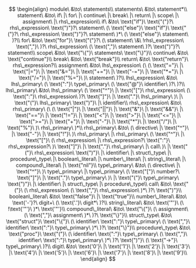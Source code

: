 $$
\begin{align}
module\ &\to\ statements\\
statements\ &\to\ statement*\\
statement\ &\to\ if\ |\ for\ |\ continue\ |\ break\ |\ return\ |\ scope\ |\ assignment\ |\ rhs\_expression\\
if\ &\to\ \text{"if"}\ \text{"("}?\ rhs\_expression\ \text{")"}?\ statement\ (\ \text{"else"}\ \text{"if"}\ \text{"("}?\ rhs\_expression\ \text{")"}?\ statement\ )*\ (\ \text{"else"}\ statement\ )?\\
for\ &\to\ \text{"for"}\ \text{"("}?\ (\ statement\ \&\ !rhs\_expression\ \text{","}\ )?\ rhs\_expression\ (\ \text{","}\ statement\ )?\ \text{")"}?\ statement\\
scope\ &\to\ \text{"\{"}\ statements\ \text{"\}"}\\
continue\ &\to\ \text{"continue"}\\
break\ &\to\ \text{"break"}\\
return\ &\to\ \text{"return"}\ rhs\_expression?\\
assignment\ &\to\ lhs\_expression\ (\ (\ \text{"="}\ |\ \text{"|="}\ |\ \text{"&="}\ |\ \text{"+="}\ |\ \text{"-="}\ |\ \text{"*="}\ |\ \text{"/="}\ |\ \text{"%="}\ )\ statement\ )?\\
lhs\_expression\ &\to\ lhs\_primary\ (\ \text{":"}\ type\_primary\ (\ \text{"@"}\ identifier\ )?\ )?\\
lhs\_primary\ &\to\ lhs\_primary\ (\ \text{"^"}\ |\ \text{"["}\ rhs\_expression\ (\ \text{":"}\ rhs\_expression\ )?\ \text{"]"}\ |\ \text{"."}\ lhs\_primary\ )\ |\ \text{"("}\ lhs\_primary\ \text{")"}\ |\ identifier\\
rhs\_expression\ &\to\ rhs\_primary\ (\ (\ \text{"|"}\ |\ \text{"||"}\ |\ \text{"&"}\ |\ \text{"&&"}\ |\ \text{"=="}\ |\ \text{"!="}\ |\ \text{"<"}\ |\ \text{">"}\ |\ \text{"<="}\ |\ \text{">="}\ |\ \text{"+"}\ |\ \text{"-"}\ |\ \text{"*"}\ |\ \text{"/"}\ |\ \text{"%"}\ )\ rhs\_primary\ )*\\
rhs\_primary\ &\to\ (\ directive\ |\ \text{"^"}\ |\ \text{"-"}\ |\ \text{"!"}\ )\ rhs\_primary\ |\ rhs\_primary\ (\ \text{"^"}\ |\ \text{"["}\ (\ rhs\_expression\ |\ rhs\_expression?\ \text{":"}\ rhs\_expression?\ )\ \text{"]"}\ |\ \text{"."}\ rhs\_primary\ |\ call\ )\ |\ \text{"("}\ rhs\_expression\ \text{")"}\ |\ identifier\ |\ struct\_type\ |\ procedure\_type\ |\ boolean\_literal\ |\ number\_literal\ |\ string\_literal\ |\ compound\_literal\ |\ \text{"nil"}\\
type\_primary\ &\to\ (\ directive\ |\ \text{"^"}\ )\ type\_primary\ |\ type\_primary\ (\ \text{"["}\ number?\ \text{"]"}\ |\ \text{"."}\ type\_primary\ )\ |\ \text{"("}\ type\_primary\ \text{")"}\ |\ identifier\ |\ struct\_type\ |\ procedure\_type\\
call\ &\to\ \text{"("}\ (\ rhs\_expression\ (\ \text{","}\ rhs\_expression\ )*\ )?\ \text{")"}\\
boolean\_literal\ &\to\ \text{"false"}\ |\ \text{"true"}\\
number\_literal\ &\to\ \text{'-'}?\ digit+\ (\ \text{'.'}\ digit*\ )?\\
string\_literal\ &\to\ \text{'"'}\ (\ !\text{'"'}\ )*\ \text{'"'}\\
compound\_literal\ &\to\ \text{"\{"}\ (\ assignment\ (\ \text{","}\ assignment\ )*\ )?\ \text{"\}"}\\
struct\_type\ &\to\ \text{"struct"}\ \text{"\{"}\ (\ identifier\ \text{":"}\ type\_primary\ (\ \text{","}\ identifier\ \text{":"}\ type\_primary\ )*\ )?\ \text{"\}"}\\
procedure\_type\ &\to\ \text{"proc"}\ \text{"("}\ (\ identifier\ \text{":"}\ type\_primary\ (\ \text{","}\ identifier\ \text{":"}\ type\_primary\ )*\ )?\ \text{")"}\ (\ \text{"->"}\ type\_primary\ )?\\
digit\ &\to\ \text{'0'}\ |\ \text{'1'}\ |\ \text{'2'}\ |\ \text{'3'}\ |\ \text{'4'}\ |\ \text{'5'}\ |\ \text{'6'}\ |\ \text{'7'}\ |\ \text{'8'}\ |\ \text{'9'}\\
\end{align}
$$
